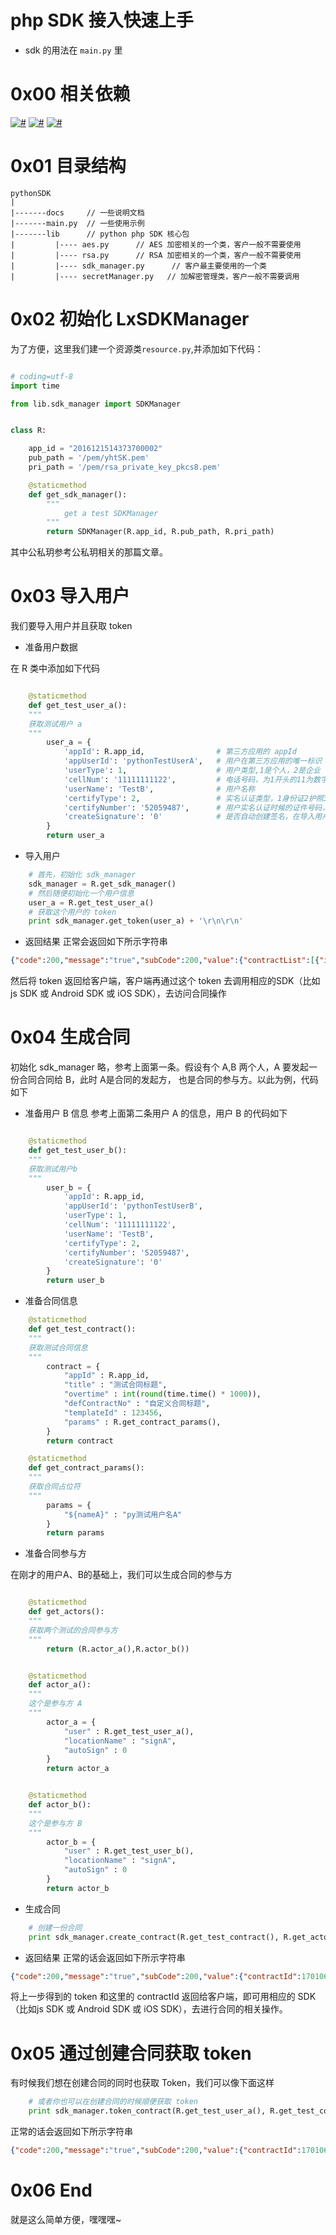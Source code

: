 
# php SDK 接入快速上手

- sdk 的用法在 ```main.py``` 里

# 0x00 相关依赖

[![#](https://img.shields.io/badge/python-2.7-green.svg)](https://github.com/lvxunDev/yunhetong-python-sdk)
[![#](https://img.shields.io/badge/pycrypto-2.6.1-blue.svg)](https://github.com/lvxunDev/yunhetong-python-sdk)
[![#](https://img.shields.io/badge/requests-2.12.4-blue.svg)](https://github.com/lvxunDev/yunhetong-python-sdk)


# 0x01 目录结构

```
pythonSDK
|
|-------docs     // 一些说明文档
|-------main.py  // 一些使用示例
|-------lib      // python php SDK 核心包
|         |---- aes.py      // AES 加密相关的一个类，客户一般不需要使用
|         |---- rsa.py      // RSA 加密相关的一个类，客户一般不需要使用
|         |---- sdk_manager.py      // 客户最主要使用的一个类
|         |---- secretManager.py   // 加解密管理类，客户一般不需要调用
```

# 0x02 初始化 LxSDKManager

为了方便，这里我们建一个资源类```resource.py```,并添加如下代码：

``` python

# coding=utf-8
import time

from lib.sdk_manager import SDKManager


class R:

    app_id = "2016121514373700002"
    pub_path = '/pem/yhtSK.pem'
    pri_path = '/pem/rsa_private_key_pkcs8.pem'

    @staticmethod
    def get_sdk_manager():
        """
            get a test SDKManager
        """
        return SDKManager(R.app_id, R.pub_path, R.pri_path)

```
其中公私玥参考公私玥相关的那篇文章。


# 0x03 导入用户
我们要导入用户并且获取 token
- 准备用户数据

在 R 类中添加如下代码

``` python

    @staticmethod
    def get_test_user_a():
    """
    获取测试用户 a
    """
        user_a = {
            'appId': R.app_id,                # 第三方应用的 appId
            'appUserId': 'pythonTestUserA',   # 用户在第三方应用的唯一标识
            'userType': 1,                    # 用户类型,1是个人，2是企业
            'cellNum': '11111111122',         # 电话号码，为1开头的11为数字
            'userName': 'TestB',              # 用户名称
            'certifyType': 2,                 # 实名认证类型，1身份证2护照3军官证4营业执照5组织机构代码证
            'certifyNumber': '52059487',      # 用户实名认证时候的证件号码，可以是对应的身份证、营业执照、组织机构代码证或者其他证件号码，原则上不能大于 30 个字符
            'createSignature': '0'            # 是否自动创建签名，在导入用户并且当值为 1 时，会为导入的用户自动创建签名，0的话就不会，这个值只在用户第一次导入时有效
        }
        return user_a
```

- 导入用户

``` python
    # 首先，初始化 sdk_manager
    sdk_manager = R.get_sdk_manager()
    # 然后随便初始化一个用户信息
    user_a = R.get_test_user_a()
    # 获取这个用户的 token
    print sdk_manager.get_token(user_a) + '\r\n\r\n'
```

- 返回结果
正常会返回如下所示字符串

``` json
{"code":200,"message":"true","subCode":200,"value":{"contractList":[{"id":1701061349385004,"status":"签署中","title":"测试合同标题40"},{"id":1701031046255028,"status":"签署中","title":"测试合同标题25"}],"token":"TGT-31356-4FZDJcQR3yK4IiaWIafnxQY0QAIoAI0SP6jja0VFY65PJ1S2W4-cas01.example.org"}}
```

然后将 token 返回给客户端，客户端再通过这个 token 去调用相应的SDK（比如js SDK 或 Android SDK 或 iOS SDK），去访问合同操作

# 0x04 生成合同
初始化 sdk_manager 略，参考上面第一条。假设有个 A,B 两个人，A 要发起一份合同合同给 B，此时 A是合同的发起方， 也是合同的参与方。以此为例，代码如下
- 准备用户 B 信息
参考上面第二条用户 A 的信息，用户 B 的代码如下

```python

    @staticmethod
    def get_test_user_b():
    """
    获取测试用户b
    """
        user_b = {
            'appId': R.app_id,
            'appUserId': 'pythonTestUserB',
            'userType': 1,
            'cellNum': '11111111122',
            'userName': 'TestB',
            'certifyType': 2,
            'certifyNumber': '52059487',
            'createSignature': '0'
        }
        return user_b
```

- 准备合同信息

``` python
    @staticmethod
    def get_test_contract():
    """
    获取测试合同信息
    """
        contract = {
            "appId" : R.app_id,
            "title" : "测试合同标题",
            "overtime" : int(round(time.time() * 1000)),
            "defContractNo" : "自定义合同标题",
            "templateId" : 123456,
            "params" : R.get_contract_params(),
        }
        return contract

    @staticmethod
    def get_contract_params():
    """
    获取合同占位符
    """
        params = {
            "${nameA}" : "py测试用户名A"
        }
        return params
```
- 准备合同参与方

在刚才的用户A、B的基础上，我们可以生成合同的参与方

``` python

    @staticmethod
    def get_actors():
    """
    获取两个测试的合同参与方
    """
        return (R.actor_a(),R.actor_b())


    @staticmethod
    def actor_a():
    """
    这个是参与方 A
    """
        actor_a = {
            "user" : R.get_test_user_a(),
            "locationName" : "signA",
            "autoSign" : 0
        }
        return actor_a


    @staticmethod
    def actor_b():
    """
    这个是参与方 B
    """
        actor_b = {
            "user" : R.get_test_user_b(),
            "locationName" : "signA",
            "autoSign" : 0
        }
        return actor_b


```

- 生成合同

```python
    # 创建一份合同
    print sdk_manager.create_contract(R.get_test_contract(), R.get_actors()) + '\r\n\r\n'
```

- 返回结果
正常的话会返回如下所示字符串

``` json
{"code":200,"message":"true","subCode":200,"value":{"contractId":1701061352090008}}
```

将上一步得到的 token 和这里的 contractId 返回给客户端，即可用相应的 SDK（比如js SDK 或 Android SDK 或 iOS SDK），去进行合同的相关操作。

# 0x05 通过创建合同获取 token
有时候我们想在创建合同的同时也获取 Token，我们可以像下面这样

``` python
    # 或者你也可以在创建合同的时候顺便获取 token
    print sdk_manager.token_contract(R.get_test_user_a(), R.get_test_contract(), R.get_actors()) + '\r\n\r\n'
```

正常的话会返回如下所示字符串

``` json
{"code":200,"message":"true","subCode":200,"value":{"contractId":1701061349385004,"token":"TGT-31353-vpnotTbYFJ5wXoTUDzjSD9eVqZfzx9RZIsUhqGcEL5kjRcS6V6-cas01.example.org"}}
```


# 0x06 End
就是这么简单方便，嘿嘿嘿~






